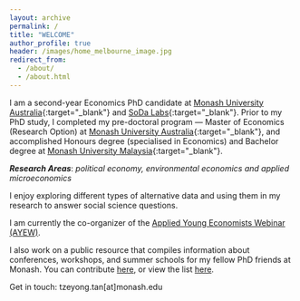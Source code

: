 ```yaml
---
layout: archive
permalink: /
title: "WELCOME"
author_profile: true
header: /images/home_melbourne_image.jpg
redirect_from: 
  - /about/
  - /about.html
---
```


I am a second-year Economics PhD candidate at [Monash University Australia](https://www.monash.edu/business/home){:target="_blank"} and [SoDa Labs](https://www.monash.edu/business/impact-labs/soda-labs){:target="_blank"}. Prior to my PhD study, I completed my pre-doctoral program — Master of Economics (Research Option) at [Monash University Australia](https://www.monash.edu/business/home){:target="_blank"}, and accomplished Honours degree (specialised in Economics) and Bachelor degree at [Monash University Malaysia](https://www.monash.edu.my/business){:target="_blank"}.

***Research Areas***: *political economy, environmental economics and applied microeconomics*

I enjoy exploring different types of alternative data and using them in my research to answer social science questions.

I am currently the co-organizer of the [Applied Young Economists Webinar (AYEW)](https://www.monash.edu/business/impact-labs/soda-labs/our-events/applied-young-economists).

I also work on a public resource that compiles information about conferences, workshops, and summer schools for my fellow PhD friends at Monash.
You can contribute [here](https://docs.google.com/forms/d/e/1FAIpQLScZwIXtP7y3_BekGDPwSFohFQBDjIKFXazZHbVx-CZrkT6cMQ/viewform), or view the list [here](https://docs.google.com/spreadsheets/d/1aIa619CXeUuF6S0my5h0crOngpM98udeHex9hApPXoI/edit?usp=sharing).

Get in touch: tzeyong.tan[at]monash.edu